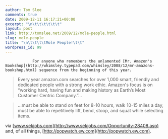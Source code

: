 ```yaml
---
author: Tom Slee
comments: true
date: 2009-12-11 16:17:21+00:00
excerpt: "\n\t\t\t\t\t\t"
layout: post
link: http://tomslee.net/2009/12/mole-people.html
slug: mole-people
title: "\n\t\t\t\tMole People!\t\t"
wordpress_id: 99
---
```



				For anyone who remembers the unlamented [Mr. Amazon's Bookshop](http://whimsley.typepad.com/whimsley/2008/12/mr-amazons-bookshop.html) sequence from the beginning of this year.


<blockquote>Every year amazon.com searches for over 1,000 smart, friendly and dedicated people with a strong work ethic. Amazon's focus is on “working hard, having fun and making history as Earth’s Most Customer Centric Company.”...</blockquote>

<blockquote>...must be able to stand on feet for 8-10 hours, walk 10-15 miles a day, must be able to repetitively lift, bend, stoop, and squat while selecting items.</blockquote>




via [www.sekjobs.com](http://www.sekjobs.com/Opportunity-28408.asp) and, of all things, [http://popwatch.ew.com](http://popwatch.ew.com).

[](http://www.typepad.com/site/blogs/6a00d83451d3b369e200d8341c729953ef/post/6a00d83451d3b369e20120a744ad6e970b/edit#)
		
